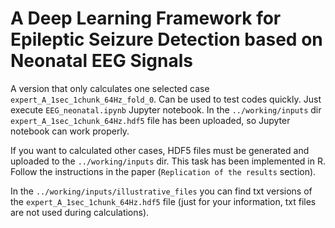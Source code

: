 # A Deep Learning Framework for Epileptic Seizure Detection based on Neonatal EEG Signals

A version that only calculates one selected case `expert_A_1sec_1chunk_64Hz_fold_0`. 
Can be used to test codes quickly. Just execute `EEG_neonatal.ipynb` Jupyter notebook. 
In the `../working/inputs` dir `expert_A_1sec_1chunk_64Hz.hdf5` file has been uploaded, so
Jupyter notebook can work properly.

If you want to calculated other cases, HDF5 files must be generated and uploaded to
the `../working/inputs` dir. This task has been implemented in R. Follow the instructions 
in the paper (`Replication of the results` section).

In the `../working/inputs/illustrative_files` you can find txt versions of the 
`expert_A_1sec_1chunk_64Hz.hdf5` file (just for your information, txt files are not 
used during calculations).

